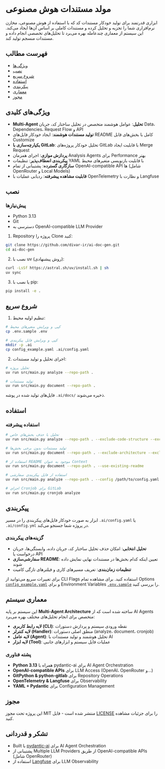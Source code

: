 # مولد مستندات هوش مصنوعی

ابزاری قدرتمند برای تولید خودکار مستندات کد که با استفاده از هوش مصنوعی، مخازن نرم‌افزاری شما را تجزیه و تحلیل کرده و مستندات کاملی بر اساس آن‌ها ایجاد می‌کند. این سیستم از معماری چندعامله بهره می‌برد تا تحلیل‌های تخصصی انجام داده و مستندات منسجم تولید کند.

## فهرست مطالب

- [ویژگی‌ها](#ویژگی‌ها)
- [نصب](#نصب)
- [شروع سریع](#شروع-سریع)
- [استفاده](#استفاده)
- [پیکربندی](#پیکربندی)
- [معماری](#معماری)
- [مجوز](#مجوز)

## ویژگی‌های کلیدی

- **Multi-Agent تحلیل**: عوامل هوشمند متخصص در تحلیل ساختار کد، جریان Data، Dependencies، Request Flow و API
- **تولید مستندات هوشمند**: ایجاد خودکار فایل‌های README کامل با بخش‌های قابل Customize
- **یکپارچه‌سازی با GitLab**: تحلیل خودکار پروژه‌های GitLab با قابلیت ایجاد Merge Request
- **پردازش موازی**: اجرای همزمان Analysis Agents برای Performance بهتر
- **پیکربندی انعطاف‌پذیر**: تنظیمات YAML با قابلیت بازنویسی متغیرهای محیط
- **سازگاری گسترده**: پشتیبانی از تمام OpenAI-compatible API ها (شامل OpenRouter و Local Models)
- **قابلیت مشاهده پیشرفته**: ردیابی عملیات با OpenTelemetry و نظارت با Langfuse

## نصب

### پیش‌نیازها

- Python 3.13
- Git
- دسترسی به OpenAI-compatible LLM Provider

1. Repository پروژه را Clone کنید:
```bash
git clone https://github.com/divar-ir/ai-doc-gen.git
cd ai-doc-gen
```

2. نصب با uv (روش پیشنهادی):
```bash
curl -LsSf https://astral.sh/uv/install.sh | sh
uv sync
```

3. یا نصب با pip:
```bash
pip install -e .
```

## شروع سریع

1. تنظیم اولیه محیط:
```bash
# کپی و ویرایش متغیرهای محیط
cp .env.sample .env

# کپی و ویرایش فایل پیکربندی
mkdir -p .ai
cp config_example.yaml .ai/config.yaml
```

2. اجرای تحلیل و تولید مستندات:
```bash
# تحلیل پروژه
uv run src/main.py analyze --repo-path .

# تولید مستندات
uv run src/main.py document --repo-path .
```

فایل‌های تولید شده در پوشه `.ai/docs/` ذخیره می‌شوند.

## استفاده

### استفاده پیشرفته

```bash
# تحلیل با حذف بخش‌های خاص
uv run src/main.py analyze --repo-path . --exclude-code-structure --exclude-data-flow

# تولید مستندات بدون برخی بخش‌ها
uv run src/main.py document --repo-path . --exclude-architecture --exclude-c4-model

# استفاده از README موجود به عنوان Context
uv run src/main.py document --repo-path . --use-existing-readme

# استفاده از فایل پیکربندی سفارشی
uv run src/main.py analyze --repo-path . --config /path/to/config.yaml

# اجرای Cronjob برای GitLab
uv run src/main.py cronjob analyze
```

## پیکربندی

ابزار به صورت خودکار فایل‌های پیکربندی را در مسیر `.ai/config.yaml` یا `.ai/config.yml` در پروژه شما جستجو می‌کند.

### گزینه‌های پیکربندی

- **تحلیل انتخابی**: امکان حذف تحلیل ساختار کد، جریان داده، وابستگی‌ها، جریان درخواست یا API
- **سفارشی‌سازی README**: تعیین اینکه کدام بخش‌ها در مستندات نهایی نمایش داده شوند
- **تنظیمات زمان‌بندی**: تعریف مسیرهای کاری و فیلترهای تازگی کامیت

برای تغییرات سریع می‌توانید از CLI Flags استفاده کنید. برای مشاهده تمام Options [`config_example.yaml`](config_example.yaml) و برای Environment Variables [`.env.sample`](.env.sample) را بررسی کنید.

## معماری سیستم

این سیستم بر پایه **Multi-Agent Architecture** ساخته شده است که از AI Agents متخصص برای انجام تحلیل‌های مختلف بهره می‌برد:

- **لایه رابط کاربری (CLI)**: نقطه ورودی سیستم و پردازش دستورات
- **لایه کنترلر (Handler)**: منطق اصلی دستورات (analyze، document، cronjob)  
- **لایه عامل (Agent)**: تحلیل هوشمند و تولید مستندات با AI
- **لایه ابزار (Tool)**: عملیات فایل سیستم و ابزارهای جانبی

### پشته فناوری

- **Python 3.13** همراه با pydantic-ai برای AI Agent Orchestration
- **OpenAI-compatible APIs** برای LLM Access (OpenAI، OpenRouter و...)
- **GitPython & python-gitlab** برای Repository Operations
- **OpenTelemetry & Langfuse** برای Observability
- **YAML + Pydantic** برای Configuration Management

## مجوز

این پروژه تحت مجوز MIT منتشر شده است - فایل [LICENSE](LICENSE) را برای جزئیات مشاهده کنید.

## تشکر و قدردانی

- Built با [pydantic-ai](https://ai.pydantic.dev/) برای AI Agent Orchestration
- پشتیبانی از Multiple LLM Providers از طریق OpenAI-compatible APIs (شامل OpenRouter)
- استفاده از [Langfuse](https://langfuse.com/) برای LLM Observability